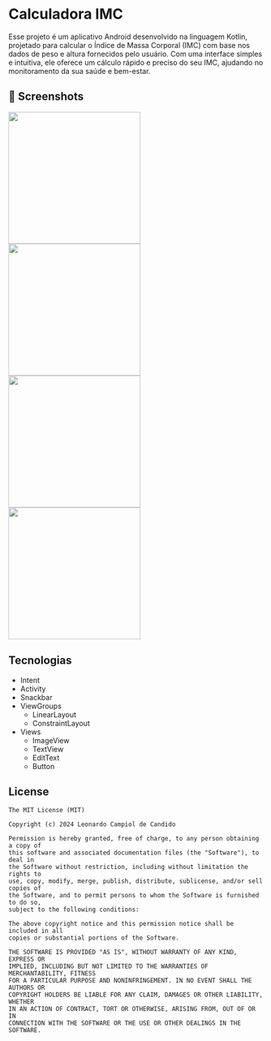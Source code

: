 # Calculadora IMC
Esse projeto é um aplicativo Android desenvolvido na linguagem Kotlin, projetado para calcular o Índice de Massa Corporal (IMC) com base nos dados de peso e altura fornecidos pelo usuário. Com uma interface simples e intuitiva, ele oferece um cálculo rápido e preciso do seu IMC, ajudando no monitoramento da sua saúde e bem-estar.

## :camera_flash: Screenshots
<!-- You can add more screenshots here if you like -->

<img src="https://github.com/user-attachments/assets/df3d4942-3d3f-47f8-9c9b-1f63ddce1d6e" width = 260 />
<img src="https://github.com/user-attachments/assets/55c96d30-1807-495e-855b-6a7b9b546857" width = 260 />
<img src="https://github.com/user-attachments/assets/39fce3c9-f75c-4154-86e7-55989ade8ab1" width = 260 />
<img src="https://github.com/user-attachments/assets/dac2f01d-16e4-4fe2-b3bd-dc707356fe53" width = 260 />

## Tecnologias
- Intent
- Activity
- Snackbar
- ViewGroups
  - LinearLayout
  - ConstraintLayout
- Views
  - ImageView
  - TextView
  - EditText
  - Button

## License
```
The MIT License (MIT)

Copyright (c) 2024 Leonardo Campiol de Candido

Permission is hereby granted, free of charge, to any person obtaining a copy of
this software and associated documentation files (the "Software"), to deal in
the Software without restriction, including without limitation the rights to
use, copy, modify, merge, publish, distribute, sublicense, and/or sell copies of
the Software, and to permit persons to whom the Software is furnished to do so,
subject to the following conditions:

The above copyright notice and this permission notice shall be included in all
copies or substantial portions of the Software.

THE SOFTWARE IS PROVIDED "AS IS", WITHOUT WARRANTY OF ANY KIND, EXPRESS OR
IMPLIED, INCLUDING BUT NOT LIMITED TO THE WARRANTIES OF MERCHANTABILITY, FITNESS
FOR A PARTICULAR PURPOSE AND NONINFRINGEMENT. IN NO EVENT SHALL THE AUTHORS OR
COPYRIGHT HOLDERS BE LIABLE FOR ANY CLAIM, DAMAGES OR OTHER LIABILITY, WHETHER
IN AN ACTION OF CONTRACT, TORT OR OTHERWISE, ARISING FROM, OUT OF OR IN
CONNECTION WITH THE SOFTWARE OR THE USE OR OTHER DEALINGS IN THE SOFTWARE.
```
